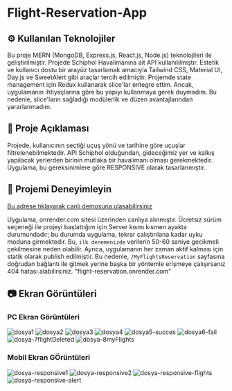 # Flight-Reservation-App

## ⚙️ Kullanılan Teknolojiler
Bu proje MERN (MongoDB, Express.js, React.js, Node.js) teknolojileri ile geliştirilmiştir. 
Projede Schiphol Havalimanına ait API kullanılılmıştır.
Estetik ve kullanıcı dostu bir arayüz tasarlamak amacıyla Tailwind CSS, Material UI, Day.js ve SweetAlert gibi araçlar tercih edilmiştir.
Projemde state management için Redux kullanarak slice'lar entegre ettim. Ancak, uygulamanın ihtiyaçlarına göre bu yapıyı kullanmaya gerek duymadım. Bu nedenle, slice'ların sağladığı modülerlik ve düzen avantajlarından yararlanmadım.

## 📜 Proje Açıklaması
Projede, kullanıcının seçtiği uçuş yönü ve tarihine göre uçuşlar filtrelenebilmektedir. API Schiphol olduğundan, gideceğimiz yer ve kalkış yapılacak yerlerden birinin mutlaka bir havalimanı olması gerekmektedir. Uygulama, bu gereksinimlere göre RESPONSIVE olarak tasarlanmıştır.

## 🌟 Projemi Deneyimleyin

[Bu adrese tıklayarak canlı demosuna ulaşabilirsiniz ](flight-reservation.onrender.com)

 Uygulama, onrender.com sitesi üzerinden canlıya alınmıştır. Ücretsiz sürüm seçeneği ile projeyi başlattığım için Server kısmı kısmen ayakta durumundadır; bu durumda uygulama, tekrar çalıştırılana kadar uyku moduna girmektedir. Bu, `ilk denemenizde` verilerin 50-60 saniye gecikmeli çekilmesine neden olabilir. Ayrıca, uygulamanın her zaman aktif kalması için statik olarak publish edilmiştir. Bu nedenle, `/MyFlightsReservation`  sayfasına doğrudan bağlantı ile gitmek yerine başka bir yöntemle erişmeye çalışırsanız 404 hatası alabilirsiniz.
"flight-reservation.onrender.com"



## 📷 Ekran Görüntüleri


 ### PC Ekran Görüntüleri
![dosya1](https://github.com/user-attachments/assets/3981fb7a-eae2-4868-9451-40b0642ee0d2)
![dosya2](https://github.com/user-attachments/assets/24de22d5-e0c0-4700-a8df-1d5351bcacdd)
![dosya3](https://github.com/user-attachments/assets/476a1f59-764f-48ef-9767-dabd85c6d56b)
![dosya4](https://github.com/user-attachments/assets/d1948e71-0872-46e7-8bdb-77d834182c2f)
![dosya5-succes](https://github.com/user-attachments/assets/a76f285d-0564-421f-9879-b4c3ef073f60)
![dosya6-fail](https://github.com/user-attachments/assets/dc17510e-fc32-491b-87f1-d2c62e8d4804)
![dosya-7flightDeleted](https://github.com/user-attachments/assets/6eabc7f5-c18a-48ca-b10c-f35555b31bc6)
![dosya-8myFlights](https://github.com/user-attachments/assets/64029688-5293-497d-8ac0-4fac8743917a)


 ### Mobil Ekran GÖrüntüleri

![dosya-responsive1](https://github.com/user-attachments/assets/4d5764ba-834d-47ca-866f-91d74ebac807)
![dosya-responsive2](https://github.com/user-attachments/assets/9e34e09a-dda7-4adc-a060-b7d92386549f)
![dosya-responsive-flights](https://github.com/user-attachments/assets/13615e7e-1d8a-4008-9482-bb884f7e4551)
![dosya-responsive-alert](https://github.com/user-attachments/assets/44daf291-a97c-494b-9a37-4abe46d5ffe9)
